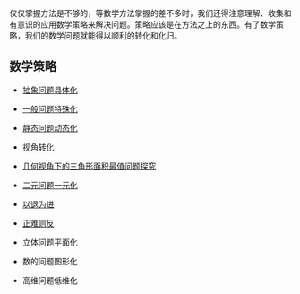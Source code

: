 仅仅掌握方法是不够的，等数学方法掌握的差不多时，我们还得注意理解、收集和有意识的应用数学策略来解决问题。策略应该是在方法之上的东西。有了数学策略，我们的数学问题就能得以顺利的转化和化归。

## 数学策略

* [抽象问题具体化](https://www.cnblogs.com/wanghai0666/p/16453605.html)

* [一般问题特殊化](https://www.cnblogs.com/wanghai0666/p/8574075.html)

* [静态问题动态化](https://www.cnblogs.com/wanghai0666/p/10842342.html)

* [视角转化](https://www.cnblogs.com/wanghai0666/p/12905783.html)

* [几何视角下的三角形面积最值问题探究](https://www.cnblogs.com/wanghai0666/p/15593798.html)
 
* [二元问题一元化](https://www.cnblogs.com/wanghai0666/p/10817567.html)

* [以退为进](https://www.cnblogs.com/wanghai0666/p/7654764.html)

* [正难则反](https://www.cnblogs.com/wanghai0666/p/12525894.html) 

* 立体问题平面化

* 数的问题图形化

* 高维问题低维化

